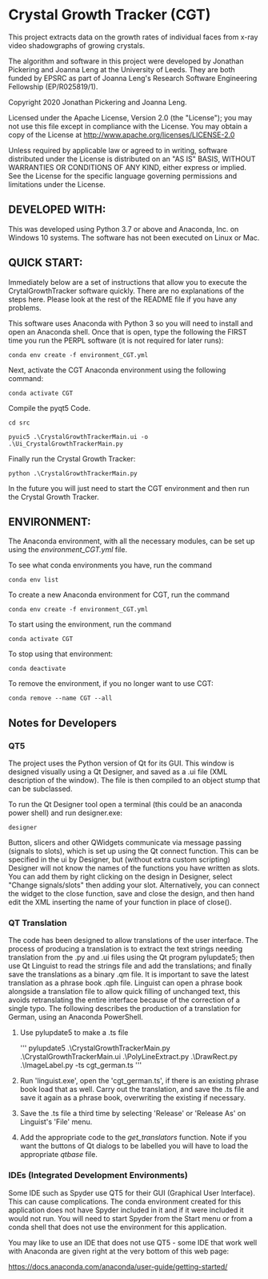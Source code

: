 # Crystal Growth Tracker (CGT)

This project extracts data on the growth rates of individual faces from x-ray video shadowgraphs of growing crystals.

The algorithm and software in this project were developed by Jonathan Pickering and Joanna Leng at the University of Leeds. They are both funded by EPSRC as part of Joanna Leng's Research Software Engineering Fellowship (EP/R025819/1).

Copyright 2020 Jonathan Pickering and Joanna Leng.

Licensed under the Apache License, Version 2.0 (the "License"); you may not use this file except in compliance with the License. You may obtain a copy of the License at http://www.apache.org/licenses/LICENSE-2.0

Unless required by applicable law or agreed to in writing, software distributed under the License is distributed on an "AS IS" BASIS, WITHOUT WARRANTIES OR CONDITIONS OF ANY KIND, either express or implied. See the License for the specific language governing permissions and limitations under the License.

## DEVELOPED WITH: 
This was developed using Python 3.7 or above and Anaconda, Inc. on Windows 10 systems. The software has not been executed on Linux or Mac.

## QUICK START: 
Immediately below are a set of instructions that allow you to execute the CrytalGrowthTracker software quickly. There are no explanations of the steps here. Please look at the rest of the README file if you have any problems.

This software uses Anaconda with Python 3 so you will need to install and open an Anaconda shell. Once that is open, type the following the FIRST time you run the PERPL software (it is not required for later runs):

`conda env create -f environment_CGT.yml`

Next, activate the CGT Anaconda environment using the following command:

`conda activate CGT`

Compile the pyqt5 Code. 
 
`cd src`

`pyuic5 .\CrystalGrowthTrackerMain.ui -o .\Ui_CrystalGrowthTrackerMain.py`

Finally run the Crystal Growth Tracker:

`python .\CrystalGrowthTrackerMain.py`

In the future you will just need to start the CGT environment and then run the Crystal Growth Tracker.

## ENVIRONMENT:
The Anaconda environment, with all the necessary modules, can be set up using the *environment_CGT.yml* file. 

To see what conda environments you have, run the command

`conda env list`

To create a new Anaconda environment for CGT, run the command

`conda env create -f environment_CGT.yml`

To start using the environment, run the command

`conda activate CGT`

To stop using that environment:

`conda deactivate`

To remove the environment, if you no longer want to use CGT:

`conda remove --name CGT --all` 

## Notes for Developers

### QT5
The project uses the Python version of Qt for its GUI. This window is designed visually using a Qt Designer, and saved as a .ui file (XML description of the window). The file is then compiled to an object stump that can be subclassed.

To run the Qt Designer tool open a terminal (this could be an anaconda power shell) and run designer.exe:

`designer`

Button, slicers and other QWidgets communicate via message passing (signals to slots), which is set up using the Qt connect function. This can be specified in the ui by Designer, but (without extra custom scripting) Designer will not know the names of the functions you have written as slots. You can add them by right clicking on the design in Designer, select "Change signals/slots" then adding your slot. Alternatively, you can connect the widget to the close function, save and close the design, and then hand edit the XML inserting the name of your function in place of close().

### QT Translation

The code has been designed to allow translations of the user interface. The process of producing a translation is to extract the text strings needing translation from the .py and .ui files using the Qt program pylupdate5; then use Qt Linguist to read the strings file and add the translations; and finally save the translations as a binary .qm file. It is important to save the latest translation as a phrase book .qph file.  Linguist can open a phrase book alongside a translation file to allow quick filling of unchanged text, this avoids retranslating the entire interface because of the correction of a single typo.  The following describes the production of a translation for German, using an Anaconda PowerShell.

1. Use pylupdate5 to make a .ts file

    '''
    pylupdate5 .\CrystalGrowthTrackerMain.py .\CrystalGrowthTrackerMain.ui .\PolyLineExtract.py .\DrawRect.py .\ImageLabel.py -ts cgt_german.ts
    '''
2. Run 'linguist.exe', open the 'cgt_german.ts', if there is an existing phrase book load that as well.  Carry out the translation, and save the .ts file and save it again as a phrase book, overwriting the existing if necessary.

3. Save the .ts file a third time by selecting 'Release' or 'Release As' on Linguist's 'File' menu. 

4. Add the appropriate code to the *get_translators* function. Note if you want the buttons of Qt dialogs to be labelled you will have to load the appropriate *qtbase* file.

### IDEs (Integrated Development Environments)
Some IDE such as Spyder use QT5 for their GUI (Graphical User Interface). This can cause complications. The conda environment created for this application does not have Spyder included in it and if it were included it would not run. You will need to start Spyder from the Start menu or from a conda shell that does not use the environment for this application. 


You may like to use an IDE that does not use QT5 - some IDE that work well with Anaconda are given right at the very bottom of this web page:

https://docs.anaconda.com/anaconda/user-guide/getting-started/
 
